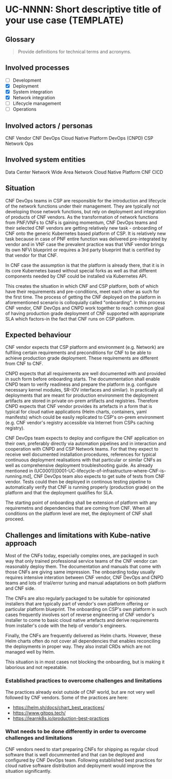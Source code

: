 # UC-NNNN: Short descriptive title of your use case (TEMPLATE)

## Glossary

> Provide definitions for technical terms and acronyms.

## Involved processes

- [ ] Development
- [x] Deployment
- [x] System integration
- [x] Network integration
- [ ] Lifecycle management
- [ ] Operations

## Involved actors / personas

CNF Vendor
CNF DevOps
Cloud Native Platform DevOps (CNPD)
CSP Network Ops

## Involved system entities

Data Center Network
Wide Area Network
Cloud Native Platform
CNF
CICD

## Situation

CNF DevOps teams in CSP are responsible for the introduction and lifecycle of the network functions under their management. They are typically not developing those network functions, but rely on deployment and integration of products of CNF vendors. As the transformation of network functions from PNF/VNFs to CNFs is gaining momentum, CNF DevOps teams and their selected CNF vendors are getting relatively new task - onboarding of CNF onto the generic Kubernetes based platform of CSP. It is relatively new task because in case of PNF entire function was delivered pre-integrated by vendor and in VNF case the prevalent practice was that VNF vendor brings its own NFVi blueprint or requires a 3rd party blueprint that is certified by that vendor for that CNF.

In CNF case the assumption is that the platform is already there, that it is in its core Kubernetes based without special forks as well as that different components needed by CNF could be installed via Kubernetes API.

This creates the situation in which CNF and CSP platform, both of which have their requirements and pre-conditions, meet each other as such for the first time. The process of getting the CNF deployed on the platform in aforementioned scenario is colloquially called "onboarding". In this process CNF vendor, CNF DevOps and CNPD work together to reach common gloal of having production grade deployment of CNF supported with appropriate SLA which factors-in the fact that CNF runs on CSP platform.  

## Expected behaviour

CNF vendor expects that CSP platform and environment (e.g. Network) are fulfiling certain requirements and preconditions for CNF to be able to achieve production grade deployment. These requirements are different from CNF to CNF.

CNPD expects that all requirements are well documented with and provided in such form before onboarding starts. The docummentation shall enable CNPD team to verify readiness and prepare the platform (e.g. configure necessary kernel modules, SR-IOV interfaces and similar). In practically all deployments that are meant for production environment the deployment artifacts are stored in private on-prem artifacts and registries. Therefore CNPD expects that CNF vendor provides its artefacts in a form that is typical for cloud native applications (Helm charts, containers, yaml manifests) which could be easily replicated to CSP's on-prem environment (e.g. CNF vendor's registry accessible via Internet from CSPs caching registry).

CNF DevOps team expects to deploy and configure the CNF application on their own, preferably directly via automation pipelines and in interaction and cooperation with CNPD and CSP Network teams. For that they expect to receive well documented installation procedures, references for typical continuous deployment realisations with that particular or similar CNFs as well as comprehensive deployment troubleshooting guide. As already mentioned in (UC0001)[0001-UC-lifecycle-of-infrastructure-where-CNF-is-running.md], CNF DevOps team also expects to get suite of tests from CNF vendor. Tests could then be deployed in continous testing pipeline to automatically verify that CNF is running properly (production grade) on the platform and that the deployment qualifies for SLA.

The starting point of onboarding shall be extension of platform with any requiremetns and dependencies that are coming from CNF. When all conditions on the platform level are met, the deployment of CNF shall proceed.

## Challenges and limitations with Kube-native approach

Most of the CNFs today, especially complex ones, are packaged in such way that only trained professional service teams of the CNF vendor can reasonably deploy them. The documentation and manuals that come with those CNFs are giving same impression. The onboarding today usually requires intensive interation between CNF vendor, CNF DevOps and CNPD teams and lots of trial/error tuning and manual adaptations on both platform and CNF side.

The CNFs are also regularly packaged to be suitable for opinionated installers that are typically part of vendor's own platform offering or particular platform blueprint. The onboarding on CSP's own platform in such cases frequently involves sort of reverse engineering of CNF vendor's installer to come to basic cloud native artefacts and derive requirements from installer's code with the help of vendor's engineers.

Finally, the CNFs are frequently delivered as Helm charts. However, these Helm charts often do not cover all dependencies that enables reconciling the deployments in proper way. They also install CRDs which are not managed well by Helm.

This situation is in most cases not blocking the onboarding, but is making it laborious and not repeatable.

### Established practices to overcome challenges and limitations

The practices already exist outside of CNF world, but are not very well followed by CNF vendors. Some of the practices are here:
* https://helm.sh/docs/chart_best_practices/
* https://www.gitops.tech/
* https://learnk8s.io/production-best-practices

### What needs to be done differently in order to overcome challenges and limitations

CNF vendors need to start preparing CNFs for shipping as regular cloud software that is well docummented and that can be deployed and configured by CNF DevOps team. Following established best practices for cloud native software distribution and deployment would improve the situation significantly.
